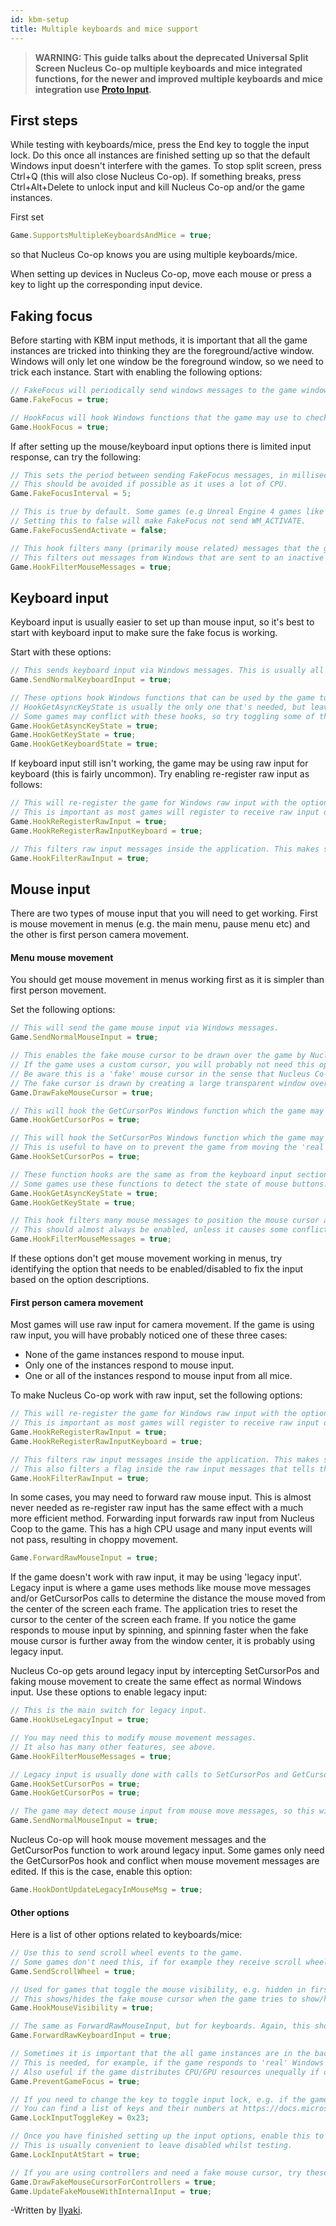 ```yaml
---
id: kbm-setup
title: Multiple keyboards and mice support
---
```

>**WARNING: This guide talks about the deprecated Universal Split Screen Nucleus Co-op multiple keyboards and mice integrated functions, for the newer and improved multiple keyboards and mice integration use [Proto Input](/docs/proto).**

## First steps
While testing with keyboards/mice, press the End key to toggle the input lock. Do this once all instances are finished setting up so that the default Windows input doesn't interfere with the games. To stop split screen, press Ctrl+Q (this will also close Nucleus Co-op). If something breaks, press Ctrl+Alt+Delete to unlock input and kill Nucleus Co-op and/or the game instances.

First set
```js
Game.SupportsMultipleKeyboardsAndMice = true;
```
so that Nucleus Co-op knows you are using multiple keyboards/mice.

When setting up devices in Nucleus Co-op, move each mouse or press a key to light up the corresponding input device.

## Faking focus

Before starting with KBM input methods, it is important that all the game instances are tricked into thinking they are the foreground/active window. Windows will only let one window be the foreground window, so we need to trick each instance.
Start with enabling the following options:

```js
// FakeFocus will periodically send windows messages to the game window in the same manner Windows would if it was the foreground window.
Game.FakeFocus = true;

// HookFocus will hook Windows functions that the game may use to check if it is the foreground window.
Game.HookFocus = true;
```

If after setting up the mouse/keyboard input options there is limited input response, can try the following:

```js
// This sets the period between sending FakeFocus messages, in milliseconds. Some games need this on a short interval.
// This should be avoided if possible as it uses a lot of CPU.
Game.FakeFocusInterval = 5;

// This is true by default. Some games (e.g Unreal Engine 4 games like Deep Rock Galactic) respond incorrectly to FakeFocus sending a WM_ACTIVATE message.
// Setting this to false will make FakeFocus not send WM_ACTIVATE.
Game.FakeFocusSendActivate = false;

// This hook filters many (primarily mouse related) messages that the game receives.
// This filters out messages from Windows that are sent to an inactive window.
Game.HookFilterMouseMessages = true;
```

## Keyboard input

Keyboard input is usually easier to set up than mouse input, so it's best to start with keyboard input to make sure the fake focus is working.

Start with these options:

```js
// This sends keyboard input via Windows messages. This is usually all that's needed to get keyboard input working.
Game.SendNormalKeyboardInput = true;

// These options hook Windows functions that can be used by the game to detect if keys are down.
// HookGetAsyncKeyState is usually the only one that's needed, but leave the others enabled if there are no problems.
// Some games may conflict with these hooks, so try toggling some of them if keyboard input isn't working properly.
Game.HookGetAsyncKeyState = true;
Game.HookGetKeyState = true;
Game.HookGetKeyboardState = true;
```

If keyboard input still isn't working, the game may be using raw input for keyboard (this is fairly uncommon).
Try enabling re-register raw input as follows:
```js
// This will re-register the game for Windows raw input with the option to receive input while not in the foreground.
// This is important as most games will register to receive raw input only when in the foreground.
Game.HookReRegisterRawInput = true;
Game.HookReRegisterRawInputKeyboard = true;

// This filters raw input messages inside the application. This makes sure each instance only receives input for its designated input device.
Game.HookFilterRawInput = true;
```

## Mouse input
There are two types of mouse input that you will need to get working. First is mouse movement in menus (e.g. the main menu, pause menu etc) and the other is first person camera movement.

#### Menu mouse movement
You should get mouse movement in menus working first as it is simpler than first person movement.

Set the following options:
```js
// This will send the game mouse input via Windows messages.
Game.SendNormalMouseInput = true;

// This enables the fake mouse cursor to be drawn over the game by Nucleus Co-op.
// If the game uses a custom cursor, you will probably not need this option. (This will be obvious if you see the games custom cursor and a fake cursor drawn over it).
// Be aware this is a 'fake' mouse cursor in the sense that Nucleus Co-op will fake mouse input to the game via the other options and then the fake mouse cursor is drawn where the game should be responding to mouse input.
// The fake cursor is drawn by creating a large transparent window over the game. This may prevent the game from receiving mouse input from the 'real' Windows cursor. It is sometimes useful to disable this while testing.
Game.DrawFakeMouseCursor = true;

// This will hook the GetCursorPos Windows function which the game may use to get the mouse position.
Game.HookGetCursorPos = true;

// This will hook the SetCursorPos Windows function which the game may use to set the mouse position.
// This is useful to have on to prevent the game from moving the 'real' Windows mouse cursor around the screen.
Game.HookSetCursorPos = true;

// These function hooks are the same as from the keyboard input section.
// Some games use these functions to detect the state of mouse buttons.
Game.HookGetAsyncKeyState = true;
Game.HookGetKeyState = true;

// This hook filters many mouse messages to position the mouse cursor and other necessary changes from within the game itself.
// This should almost always be enabled, unless it causes some conflict.
Game.HookFilterMouseMessages = true;
```
If these options don't get mouse movement working in menus, try identifying the option that needs to be enabled/disabled to fix the input based on the option descriptions.

#### First person camera movement
Most games will use raw input for camera movement. If the game is using raw input, you will have probably noticed one of these three cases:
* None of the game instances respond to mouse input.
* Only one of the instances respond to mouse input.
* One or all of the instances respond to mouse input from all mice.

To make Nucleus Co-op work with raw input, set the following options:
```js
// This will re-register the game for Windows raw input with the option to receive input while not in the foreground.
// This is important as most games will register to receive raw input only when in the foreground.
Game.HookReRegisterRawInput = true;
Game.HookReRegisterRawInputKeyboard = true;

// This filters raw input messages inside the application. This makes sure each instance only receives input for its designated input device.
// This also filters a flag inside the raw input messages that tells the application if it is in the foreground.
Game.HookFilterRawInput = true;
```

In some cases, you may need to forward raw mouse input. This is almost never needed as re-register raw input has the same effect with a much more efficient method. Forwarding input forwards raw input from Nucleus Coop to the game. This has a high CPU usage and many input events will not pass, resulting in choppy movement.
```js
Game.ForwardRawMouseInput = true;
```

If the game doesn't work with raw input, it may be using 'legacy input'. Legacy input is where a game uses methods like mouse move messages and/or GetCursorPos calls to determine the distance the mouse moved from the center of the screen each frame. The application tries to reset the cursor to the center of the screen each frame. If you notice the game responds to mouse input by spinning, and spinning faster when the fake mouse cursor is further away from the window center, it is probably using legacy input.

Nucleus Co-op gets around legacy input by intercepting SetCursorPos and faking mouse movement to create the same effect as normal Windows input.
Use these options to enable legacy input:
```js
// This is the main switch for legacy input.
Game.HookUseLegacyInput = true;

// You may need this to modify mouse movement messages.
// It also has many other features, see above.
Game.HookFilterMouseMessages = true;

// Legacy input is usually done with calls to SetCursorPos and GetCursorPos, so you will need these hooks.
Game.HookSetCursorPos = true;
Game.HookGetCursorPos = true;

// The game may detect mouse input from mouse move messages, so this will need to be turned on:
Game.SendNormalMouseInput = true;
```
Nucleus Co-op will hook mouse movement messages and the GetCursorPos function to work around legacy input. Some games only need the GetCursorPos hook and conflict when mouse movement messages are edited. If this is the case, enable this option:
```js
Game.HookDontUpdateLegacyInMouseMsg = true;
```

#### Other options

Here is a list of other options related to keyboards/mice:
```js
// Use this to send scroll wheel events to the game.
// Some games don't need this, if for example they receive scroll wheel data from raw input.
Game.SendScrollWheel = true;

// Used for games that toggle the mouse visibility, e.g. hidden in first person movement and visible in menus.
// This shows/hides the fake mouse cursor when the game tries to show/hide the 'real' mouse cursor.
Game.HookMouseVisibility = true;

// The same as ForwardRawMouseInput, but for keyboards. Again, this should almost never be used instead of re-register raw input.
Game.ForwardRawKeyboardInput = true;

// Sometimes it is important that the all game instances are in the background.
// This is needed, for example, if the game responds to 'real' Windows mouse input, which interferes with Nucleus Co-op.
// Also useful if the game distributes CPU/GPU resources unequally if one instance is in the foreground.
Game.PreventGameFocus = true;

// If you need to change the key to toggle input lock, e.g. if the game uses the End key, edit it with this.
// You can find a list of keys and their numbers at https://docs.microsoft.com/en-us/windows/win32/inputdev/virtual-key-codes
Game.LockInputToggleKey = 0x23;

// Once you have finished setting up the input options, enable this to automatically lock input (equivalent to pressing End) once all of the instances have been set up.
// This is usually convenient to leave disabled whilst testing.
Game.LockInputAtStart = true;

// If you are using controllers and need a fake mouse cursor, try these options:
Game.DrawFakeMouseCursorForControllers = true;
Game.UpdateFakeMouseWithInternalInput = true;
```
-Written by [Ilyaki](https://github.com/Ilyaki).
